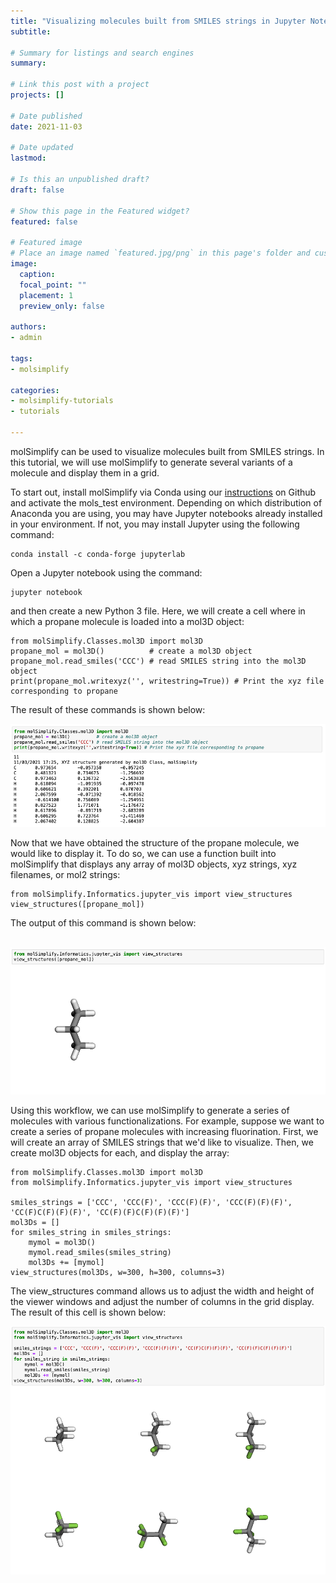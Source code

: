 ```yaml
---
title: "Visualizing molecules built from SMILES strings in Jupyter Notebooks using molSimplify"
subtitle: 

# Summary for listings and search engines
summary: 

# Link this post with a project
projects: []

# Date published
date: 2021-11-03

# Date updated
lastmod: 

# Is this an unpublished draft?
draft: false

# Show this page in the Featured widget?
featured: false

# Featured image
# Place an image named `featured.jpg/png` in this page's folder and customize its options here.
image:
  caption: 
  focal_point: ""
  placement: 1
  preview_only: false

authors:
- admin

tags:
- molsimplify

categories:
- molsimplify-tutorials
- tutorials

---
```

molSimplify can be used to visualize molecules built from SMILES strings. In this tutorial, we will use molSimplify to generate several variants of a molecule and display them in a grid.


To start out, install molSimplify via Conda using our [instructions](https://github.com/hjkgrp/molSimplify#readme) on Github and activate the mols_test environment. Depending on which distribution of Anaconda you are using, you may have Jupyter notebooks already installed in your environment. If not, you may install Jupyter using the following command:



```
conda install -c conda-forge jupyterlab
```
Open a Jupyter notebook using the command:



```
jupyter notebook
```
and then create a new Python 3 file. Here, we will create a cell where in which a propane molecule is loaded into a mol3D object:



```
from molSimplify.Classes.mol3D import mol3D
propane_mol = mol3D()          # create a mol3D object
propane_mol.read_smiles('CCC') # read SMILES string into the mol3D object
print(propane_mol.writexyz('', writestring=True)) # Print the xyz file corresponding to propane
```
The result of these commands is shown below:


![](image_0.png)


Now that we have obtained the structure of the propane molecule, we would like to display it. To do so, we can use a function built into molSimplify that displays any array of mol3D objects, xyz strings, xyz filenames, or mol2 strings:



```
from molSimplify.Informatics.jupyter_vis import view_structures
view_structures([propane_mol])
```
The output of this command is shown below:  
 


![](image_1.png)


Using this workflow, we can use molSimplify to generate a series of molecules with various functionalizations. For example, suppose we want to create a series of propane molecules with increasing fluorination. First, we will create an array of SMILES strings that we'd like to visualize. Then, we create mol3D objects for each, and display the array:



```
from molSimplify.Classes.mol3D import mol3D
from molSimplify.Informatics.jupyter_vis import view_structures

smiles_strings = ['CCC', 'CCC(F)', 'CCC(F)(F)', 'CCC(F)(F)(F)', 'CC(F)C(F)(F)(F)', 'CC(F)(F)C(F)(F)(F)']
mol3Ds = []
for smiles_string in smiles_strings:
    mymol = mol3D()
    mymol.read_smiles(smiles_string)
    mol3Ds += [mymol]
view_structures(mol3Ds, w=300, h=300, columns=3)
```
The view_structures command allows us to adjust the width and height of the viewer windows and adjust the number of columns in the grid display. The result of this cell is shown below:


![](image_2.png)


